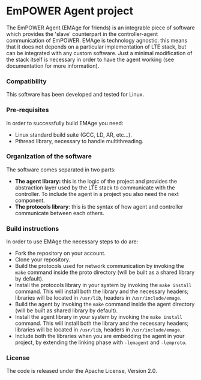 # EmPOWER Agent project

The EmPOWER Agent (EMAge for friends) is an integrable piece of software which provides the 'slave' counterpart in the controller-agent communication of EmPOWER. EMAge is technology agnostic: this means that it does not depends on a particular implementation of LTE stack, but can be integrated with any custom software. Just a minimal modification of the stack itself is necessary in order to have the agent working (see documentation for more information).

### Compatibility
This software has been developed and tested for Linux.

### Pre-requisites
In order to successfully build EMAge you need:
* Linux standard build suite (GCC, LD, AR, etc...).
* Pthread library, necessary to handle multithreading.

### Organization of the software
The software comes separated in two parts:
* **The agent library:** this is the logic of the project and provides the abstraction layer used by the LTE stack to communicate with the controller. To include the agent in a project you also need the next component.
* **The protocols library**: this is the syntax of how agent and controller communicate between each others. 

### Build instructions
In order to use EMAge the necessary steps to do are:
* Fork the repository on your account.
* Clone your repository.
* Build the protocols used for network communication by invoking the `make` command inside the proto directory (will be built as a shared library by default).
* Install the protocols library in your system by invoking the `make install` command. This will install both the library and the necessary headers; libraries will be located in `/usr/lib`, headers in `/usr/include/emage`.
* Build the agent by invoking the `make` command inside the agent directory (will be built as shared library by default).
* Install the agent library in your system by invoking the `make install` command. This will install both the library and the necessary headers; libraries will be located in `/usr/lib`, headers in `/usr/include/emage`.
* Include both the libraries when you are embedding the agent in your project, by extending the linking phase with `-lemagent` and `-lemproto`.

### License
The code is released under the Apache License, Version 2.0.
